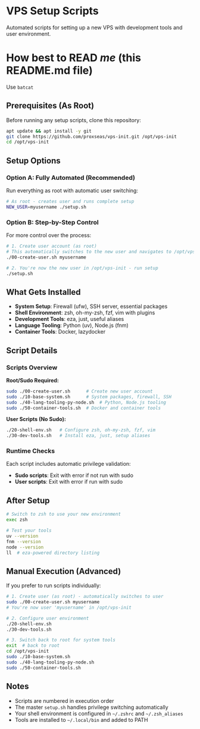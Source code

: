 # VPS Setup Scripts

Automated scripts for setting up a new VPS with development tools and user environment.

# How best to READ *me* (this README.md file)
Use `batcat`

## Prerequisites (As Root)

Before running any setup scripts, clone this repository:

```bash
apt update && apt install -y git
git clone https://github.com/proxseas/vps-init.git /opt/vps-init
cd /opt/vps-init
```

## Setup Options

### Option A: Fully Automated (Recommended)

Run everything as root with automatic user switching:

```bash
# As root - creates user and runs complete setup
NEW_USER=myusername ./setup.sh
```

### Option B: Step-by-Step Control

For more control over the process:

```bash
# 1. Create user account (as root)
# This automatically switches to the new user and navigates to /opt/vps-init
./00-create-user.sh myusername

# 2. You're now the new user in /opt/vps-init - run setup
./setup.sh
```

## What Gets Installed

- **System Setup**: Firewall (ufw), SSH server, essential packages
- **Shell Environment**: zsh, oh-my-zsh, fzf, vim with plugins
- **Development Tools**: eza, just, useful aliases
- **Language Tooling**: Python (uv), Node.js (fnm)
- **Container Tools**: Docker, lazydocker

## Script Details

### Scripts Overview

**Root/Sudo Required:**
```bash
sudo ./00-create-user.sh      # Create new user account
sudo ./10-base-system.sh      # System packages, firewall, SSH
sudo ./40-lang-tooling-py-node.sh  # Python, Node.js tooling
sudo ./50-container-tools.sh  # Docker and container tools
```

**User Scripts (No Sudo):**
```bash
./20-shell-env.sh   # Configure zsh, oh-my-zsh, fzf, vim
./30-dev-tools.sh   # Install eza, just, setup aliases
```

### Runtime Checks

Each script includes automatic privilege validation:
- **Sudo scripts**: Exit with error if not run with sudo
- **User scripts**: Exit with error if run with sudo

## After Setup

```bash
# Switch to zsh to use your new environment
exec zsh

# Test your tools
uv --version
fnm --version
node --version
ll  # eza-powered directory listing
```

## Manual Execution (Advanced)

If you prefer to run scripts individually:

```bash
# 1. Create user (as root) - automatically switches to user
sudo ./00-create-user.sh myusername
# You're now user 'myusername' in /opt/vps-init

# 2. Configure user environment
./20-shell-env.sh
./30-dev-tools.sh

# 3. Switch back to root for system tools
exit  # back to root
cd /opt/vps-init
sudo ./10-base-system.sh
sudo ./40-lang-tooling-py-node.sh
sudo ./50-container-tools.sh
```

## Notes

- Scripts are numbered in execution order
- The master `setup.sh` handles privilege switching automatically
- Your shell environment is configured in `~/.zshrc` and `~/.zsh_aliases`
- Tools are installed to `~/.local/bin` and added to PATH